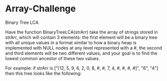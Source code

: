 # Array-Challenge




Binary Tree LCA

Have the function BinaryTreeLCA(strArr) take the array of strings stored in strArr, which will contain 3 elements: the first element will be a binary tree with all unique values in a format similar to how a binary heap is implemented with NULL nodes at any level represented with a #, the second and third elements will be two different values, and your goal is to find the lowest common ancestor of these two values.



For example: if strArr is ["[12, 5, 9, 6, 2, 0, 8, #, #, 7, 4, #, #, #, #]", "6", "4"] then this tree looks like the following:
